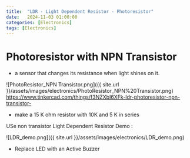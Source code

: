 ```yaml
---
title:  "LDR - Light Dependent Resistor - Photoresistor"
date:   2024-11-03 01:00:00
categories: [Electronics] 
tags: [Electronics]
---
```



# Photoresistor with NPN Transistor

- a sensor that changes its resistance when light shines on it.

![PhotoResistor_NPN Transistor.png]({{ site.url }}/assets/images/electronics/PhotoResistor_NPN%20Transistor.png)
https://www.tinkercad.com/things/f3NZXbI6XFk-ldr-photoresistor-npn-transistor- 

- make a 15 K ohm resistor with 10K and 5 K in series

USe non transistor
Light Dependent Resistor Demo :

![LDR_demo.png]({{ site.url }}/assets/images/electronics/LDR_demo.png)

- Replace LED with an Active Buzzer